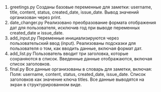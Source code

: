 1. greetings.py
Созданы базовые переменные для заметки: username, title, content, status, created_date, issue_date.
Вывод значений организован через print.
2. date_changer.py
Реализовано преобразование формата отображения дат для пользователя, исключив год при выводе переменных created_date и issue_date.
3. add_input.py
Переменные инициализируются через пользовательский ввод (input).
Реализованы подсказки для пользователя о том, как вводить данные, включая формат дат.
4. add_list.py
Пользователь вводит три заголовка, которые сохраняются в список.
Введенные данные отображаются, включая список заголовков.
5. final.py
Все данные организованы в словарь для заметки, включая:
Поля: username, content, status, created_date, issue_date.
Список заголовков как значение ключа titles.
Все данные выводятся на экран в структурированном виде.
